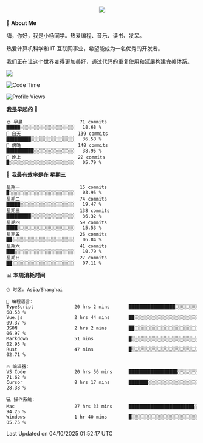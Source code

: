 
<h1 align="center">
	<a href="https://anify.cn/">
		<img src="https://readme-typing-svg.herokuapp.com/?lines=小🐑同学祝您今天愉快!;无期并非终点,而是重新定义起点的契机!&center=true&size=27&width=495">
	</a>
</h1>


**🤺 About Me**

嗨，你好，我是小杨同学。热爱编程、音乐、读书、发呆。

热爱计算机科学和 IT 互联网事业，希望能成为一名优秀的开发者。

我们正在让这个世界变得更加美好，通过代码的重复使用和延展构建完美体系。

<!-- https://github.com/anuraghazra/github-readme-stats -->
<img align="center" src="https://github-readme-stats.vercel.app/api/wakatime?username=wuqi&theme=transparent&hide_border=true&layout=compact&langs_count=220" />


<!--START_SECTION:waka-->
![Code Time](http://img.shields.io/badge/Code%20Time-4%2C335%20hrs%2012%20mins-blue)

![Profile Views](http://img.shields.io/badge/%E4%B8%AA%E4%BA%BA%E8%B5%84%E6%96%99%E8%A7%82%E7%9C%8B%E6%AC%A1%E6%95%B0-1-blue)

**我是早起的 🐤** 

```text
🌞 早晨                     71 commits          █████░░░░░░░░░░░░░░░░░░░░   18.68 % 
🌆 白天                     139 commits         █████████░░░░░░░░░░░░░░░░   36.58 % 
🌃 傍晚                     148 commits         ██████████░░░░░░░░░░░░░░░   38.95 % 
🌙 晚上                     22 commits          █░░░░░░░░░░░░░░░░░░░░░░░░   05.79 % 
```
📅 **我最有效率是在 星期三** 

```text
星期一                      15 commits          █░░░░░░░░░░░░░░░░░░░░░░░░   03.95 % 
星期二                      74 commits          █████░░░░░░░░░░░░░░░░░░░░   19.47 % 
星期三                      138 commits         █████████░░░░░░░░░░░░░░░░   36.32 % 
星期四                      59 commits          ████░░░░░░░░░░░░░░░░░░░░░   15.53 % 
星期五                      26 commits          ██░░░░░░░░░░░░░░░░░░░░░░░   06.84 % 
星期六                      41 commits          ███░░░░░░░░░░░░░░░░░░░░░░   10.79 % 
星期日                      27 commits          ██░░░░░░░░░░░░░░░░░░░░░░░   07.11 % 
```


📊 **本周消耗时间** 

```text
🕑︎ 时区: Asia/Shanghai

💬 编程语言: 
TypeScript               20 hrs 2 mins       █████████████████░░░░░░░░   68.53 % 
Vue.js                   2 hrs 44 mins       ██░░░░░░░░░░░░░░░░░░░░░░░   09.37 % 
JSON                     2 hrs 2 mins        ██░░░░░░░░░░░░░░░░░░░░░░░   06.97 % 
Markdown                 51 mins             █░░░░░░░░░░░░░░░░░░░░░░░░   02.95 % 
Rust                     47 mins             █░░░░░░░░░░░░░░░░░░░░░░░░   02.71 % 

🔥 编辑器: 
VS Code                  20 hrs 56 mins      ██████████████████░░░░░░░   71.62 % 
Cursor                   8 hrs 17 mins       ███████░░░░░░░░░░░░░░░░░░   28.38 % 

💻 操作系统: 
Mac                      27 hrs 33 mins      ████████████████████████░   94.25 % 
Windows                  1 hr 40 mins        █░░░░░░░░░░░░░░░░░░░░░░░░   05.75 % 
```


 Last Updated on 04/10/2025 01:52:17 UTC
<!--END_SECTION:waka-->



<!--
**wuqi-y/wuqi-y** is a ✨ _special_ ✨ repository because its `README.md` (this file) appears on your GitHub profile.

Here are some ideas to get you started:

- 🔭 I’m currently working on ...
- 🌱 I’m currently learning ...
- 👯 I’m looking to collaborate on ...
- 🤔 I’m looking for help with ...
- 💬 Ask me about ...
- 📫 How to reach me: ...
- 😄 Pronouns: ...
- ⚡ Fun fact: ...
-->
